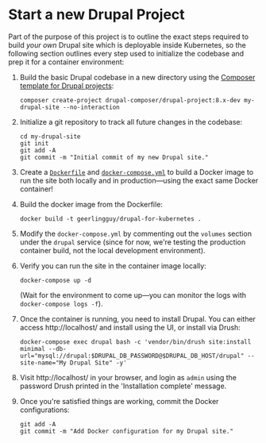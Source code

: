 # Start a new Drupal Project

Part of the purpose of this project is to outline the exact steps required to build _your own_ Drupal site which is deployable inside Kubernetes, so the following section outlines every step used to initialize the codebase and prep it for a container environment:

  1. Build the basic Drupal codebase in a new directory using the [Composer template for Drupal projects](https://github.com/drupal-composer/drupal-project):

     ```
     composer create-project drupal-composer/drupal-project:8.x-dev my-drupal-site --no-interaction
     ```

  1. Initialize a git repository to track all future changes in the codebase:

     ```
     cd my-drupal-site
     git init
     git add -A
     git commit -m "Initial commit of my new Drupal site."
     ```

  1. Create a [`Dockerfile`](../Dockerfile) and [`docker-compose.yml`](../docker-compose.yml) to build a Docker image to run the site both locally and in production—using the exact same Docker container!
  1. Build the docker image from the Dockerfile:

     ```
     docker build -t geerlingguy/drupal-for-kubernetes .
     ```

  1. Modify the `docker-compose.yml` by commenting out the `volumes` section under the `drupal` service (since for now, we're testing the production container build, not the local development environment).
  1. Verify you can run the site in the container image locally:

     ```
     docker-compose up -d
     ```

     (Wait for the environment to come up—you can monitor the logs with `docker-compose logs -f`).

  1. Once the container is running, you need to install Drupal. You can either access http://localhost/ and install using the UI, or install via Drush:

     ```
     docker-compose exec drupal bash -c 'vendor/bin/drush site:install minimal --db-url="mysql://drupal:$DRUPAL_DB_PASSWORD@$DRUPAL_DB_HOST/drupal" --site-name="My Drupal Site" -y'
     ```

  1. Visit http://localhost/ in your browser, and login as `admin` using the password Drush printed in the 'Installation complete' message.
  1. Once you're satisfied things are working, commit the Docker configurations:

     ```
     git add -A
     git commit -m "Add Docker configuration for my Drupal site."
     ```
